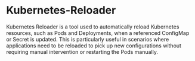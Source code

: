 # Kubernetes-Reloader
Kubernetes Reloader is a tool used to automatically reload Kubernetes resources, such as Pods and Deployments, when a referenced ConfigMap or Secret is updated. This is particularly useful in scenarios where applications need to be reloaded to pick up new configurations without requiring manual intervention or restarting the Pods manually.
